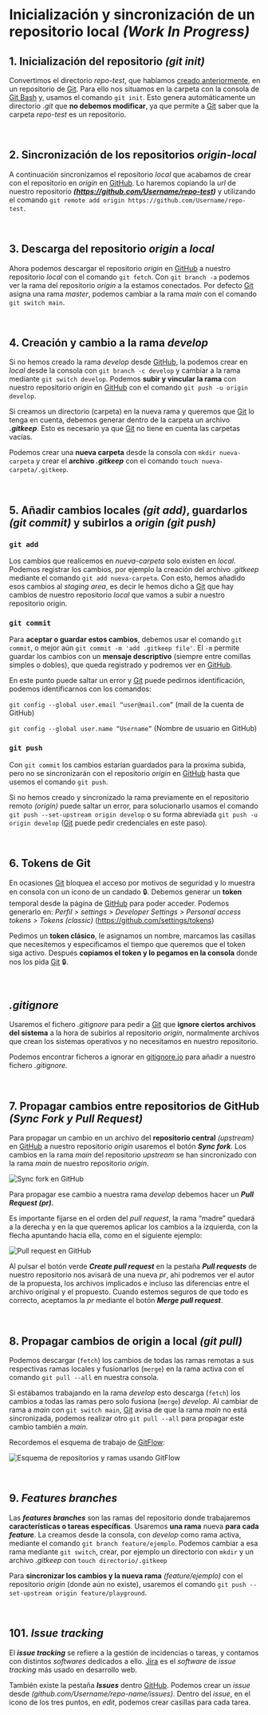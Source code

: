 # Inicialización y sincronización de un repositorio local ***(Work In Progress)***

## 1. Inicialización del repositorio *(git init)*

Convertimos el directorio *repo-test*, que habíamos [creado anteriormente](./04-preparacion-entorno-git-github.md#4-creación-de-los-directorios-carpetas-de-nuestro-futuro-repositorio), en un repositorio de [Git](../GLOSARIO.md#git). Para ello nos situamos en la carpeta con la consola de [Git Bash](../GLOSARIO.md#git-bash) y, usamos el comando ```git init```. Esto genera automáticamente un directorio *.git* que **no debemos modificar**, ya que permite a [Git](../GLOSARIO.md#git) saber que la carpeta *repo-test* es un repositorio.

<br>

## 2. Sincronización de los repositorios *origin-local*

A continuación sincronizamos el repositorio *local* que acabamos de crear con el repositorio en *origin* en [GitHub](../GLOSARIO.md#github). Lo haremos copiando la *url* de nuestro repositorio ***(https://github.com/Username/repo-test)*** y utilizando el comando ```git remote add origin https://github.com/Username/repo-test```.

<br>

## 3. Descarga del repositorio *origin* a *local*

Ahora podemos descargar el repositorio *origin* en [GitHub](../GLOSARIO.md#github) a nuestro repositorio *local* con el comando ```git fetch```. Con ```git branch -a``` podemos ver la rama del repositorio *origin* a la estamos conectados. Por defecto [Git](../GLOSARIO.md#git) asigna una rama *master*, podemos cambiar a la rama *main* con el comando ```git switch main```.

<br>

## 4. Creación y cambio a la rama *develop*

Si no hemos creado la rama *develop* desde [GitHub](../GLOSARIO.md#github), la podemos crear en *local* desde la consola con ```git branch -c develop``` y cambiar a la rama mediante ```git switch develop```. Podemos **subir y vincular la rama** con nuestro repositorio *origin* en [GitHub](../GLOSARIO.md#github) con el comando ```git push -u origin develop```.

Si creamos un directorio (carpeta) en la nueva rama y queremos que [Git](../GLOSARIO.md#git) lo tenga en cuenta, debemos generar dentro de la carpeta un archivo ***.gitkeep***. Esto es necesario ya que [Git](../GLOSARIO.md#git) no tiene en cuenta las carpetas vacías.

Podemos crear una **nueva carpeta** desde la consola con ```mkdir nueva-carpeta``` y crear el **archivo *.gitkeep*** con el comando ```touch nueva-carpeta/.gitkeep```.

<br>

## 5. Añadir cambios locales *(git add)*, guardarlos *(git commit)* y subirlos a *origin (git push)*

### ```git add```
Los cambios que realicemos en *nueva-carpeta* solo existen en *local*. Podemos registrar los cambios, por ejemplo la creación del archivo *.gitkeep* mediante el comando ```git add nueva-carpeta```. Con esto, hemos añadido esos cambios al *staging area*, es decir le hemos dicho a [Git](../GLOSARIO.md#git) que hay cambios de nuestro repositorio *local* que vamos a subir a nuestro repositorio origin.

### ```git commit```
Para **aceptar o guardar estos cambios**, debemos usar el comando ```git commit```, o mejor aún ```git commit -m 'add .gitkeep file'```. El ```-m``` permite guardar los cambios con un **mensaje descriptivo** (siempre entre comillas simples o dobles), que queda registrado y podremos ver en [GitHub](../GLOSARIO.md#github).

En este punto puede saltar un error y [Git](../GLOSARIO.md#git) puede pedirnos identificación, podemos identificarnos con los comandos:

```git config --global user.email “user@mail.com”``` (mail de la cuenta de GitHub)

```git config --global user.name “Username”``` (Nombre de usuario en GitHub)

### ```git push```
Con ```git commit``` los cambios estarían guardados para la proxima subida, pero no se sincronizarán con el repositorio *origin* en [GitHub](../GLOSARIO.md#github) hasta que usemos el comando ```git push```.

Si no hemos creado y sincronizado la rama previamente en el repositorio remoto *(origin)* puede saltar un error, para solucionarlo usamos el comando ```git push --set-upstream origin develop``` o su forma abreviada ```git push -u origin develop``` ([Git](../GLOSARIO.md#git) puede pedir credenciales en este paso).

<br>

## 6. Tokens de Git

En ocasiones [Git](../GLOSARIO.md#git) bloquea el acceso por motivos de seguridad y lo muestra en consola con un icono de un candado 🔒. Debemos generar un **token** temporal desde la página de [GitHub](../GLOSARIO.md#github) para poder acceder. Podemos generarlo en: *Perfil > settings > Developer Settings > Personal access tokens > Tokens (classic)* (https://github.com/settings/tokens)


Pedimos un **token clásico**, le asignamos un nombre, marcamos las casillas que necesitemos y especificamos el tiempo que queremos que el token siga activo. Después **copiamos el token y lo pegamos en la consola** donde nos los pida [Git](../GLOSARIO.md#git) 🔒.

<br>

## *.gitignore*

Usaremos el fichero *.gitignore* para pedir a [Git](../GLOSARIO.md#git) que **ignore ciertos archivos del sistema** a la hora de subirlos al repositorio *origin*, normalmente archivos que crean los sistemas operativos y no necesitamos en nuestro repositorio.

Podemos encontrar ficheros a ignorar en [gitignore.io](https://www.toptal.com/developers/gitignore) para añadir a nuestro fichero *.gitignore.*

<br>

## 7. Propagar cambios entre repositorios de GitHub *(Sync Fork y Pull Request)*

Para propagar un cambio en un archivo del **repositorio central** *(upstream)* en [GitHub](../GLOSARIO.md#github) a nuestro repositorio *origin* usaremos el botón ***Sync fork***. Los cambios en la rama *main* del repositorio *upstream* se han sincronizado con la rama *main* de nuestro repositorio *origin*.

![Sync fork en GitHub](./img/Repo-syncfork.jpg)

Para propagar ese cambio a nuestra rama *develop* debemos hacer un ***Pull Request (pr).***

Es importante fijarse en el orden del *pull request*, la rama “madre” quedará a la derecha y en la que queremos aplicar los cambios a la izquierda, con la flecha apuntando hacia ella, como en el siguiente ejemplo:

![Pull request en GitHub](./img/Repo-pullrequest.jpg)

Al pulsar el botón verde ***Create pull request*** en la pestaña ***Pull requests*** de nuestro repositorio nos avisará de una nueva *pr*, ahí podremos ver el autor de la propuesta, los archivos implicados e incluso las diferencias entre el archivo original y el propuesto. Cuando estemos seguros de que todo es correcto, aceptamos la *pr* mediante el botón ***Merge pull request***.

<br>

## 8. Propagar cambios de origin a local *(git pull)*

Podemos descargar (```fetch```) los cambios de todas las ramas remotas a sus respectivas ramas locales y fusionarlos (```merge```) en la rama activa con el comando ```git pull --all``` en nuestra consola.

Si estábamos trabajando en la rama *develop* esto descarga (```fetch```) los cambios a todas las ramas pero solo fusiona (```merge```) *develop*. Al cambiar de rama a *main* con ```git switch main```, [Git](../GLOSARIO.md#git) avisa de que la rama *main* no está sincronizada, podemos realizar otro ```git pull --all``` para propagar este cambio también a *main*.

Recordemos el esquema de trabajo de [GitFlow](../GLOSARIO.md#gitflow):

![Esquema de repositorios y ramas usando GitFlow](./img/repositories-branches-gitflow.svg)

<br>

## 9. *Features branches*

Las ***features branches*** son las ramas del repositorio donde trabajaremos **características o tareas específicas**. Usaremos **una rama** nueva **para cada *feature***. La creamos desde la consola, con *develop* como rama activa, mediante el comando ```git branch feature/ejemplo```. Podemos cambiar a esa rama mediante ```git switch```, crear, por ejemplo un directorio con ```mkdir``` y un archivo *.gitkeep* con ```touch directorio/.gitkeep```

Para **sincronizar los cambios y la nueva rama** *(feature/ejemplo)* con el repositorio *origin* (donde aún no existe), usaremos el comando ```git push --set-upstream origin feature/playground```.

<br>

## 101. *Issue tracking*

El ***issue tracking*** se refiere a la gestión de incidencias o tareas, y contamos con distintos *softwares* dedicados a ello. [Jira](../GLOSARIO.md#jira) es el *software* de *issue tracking* más usado en desarrollo web.

También existe la pestaña ***Issues*** dentro [GitHub](../GLOSARIO.md#github). Podemos crear un *issue* desde *(github.com/Username/repo-name/issues)*. Dentro del *issue*, en el icono de los tres puntos, en *edit*, podemos crear casillas para cada tarea.